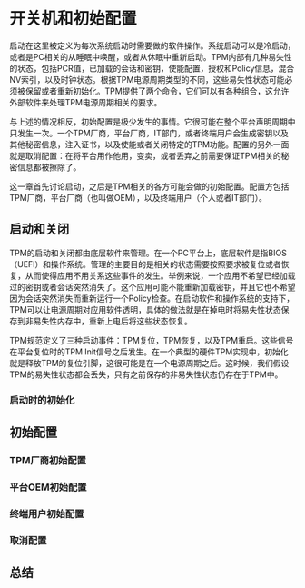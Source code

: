 # 开关机和初始配置
启动在这里被定义为每次系统启动时需要做的软件操作。系统启动可以是冷启动，或者是PC相关的从睡眠中唤醒，或者从休眠中重新启动。TPM内部有几种易失性的状态，包括PCR值，已加载的会话和密钥，使能配置，授权和Policy信息，混合NV索引，以及时钟状态。根据TPM电源周期类型的不同，这些易失性状态可能必须被保留或者重新初始化。TPM提供了两个命令，它们可以有各种组合，这允许外部软件来处理TPM电源周期相关的要求。

与上述的情况相反，初始配置是极少发生的事情。它很可能在整个平台声明周期中只发生一次。一个TPM厂商，平台厂商，IT部门，或者终端用户会生成密钥以及其他秘密信息，注入证书，以及使能或者关闭特定的TPM功能。配置的另外一面就是取消配置：在将平台用作他用，变卖，或者丢弃之前需要保证TPM相关的秘密信息都被擦除了。

这一章首先讨论启动，之后是TPM相关的各方可能会做的初始配置。配置方包括TPM厂商，平台厂商（也叫做OEM），以及终端用户（个人或者IT部门）。

## 启动和关闭
TPM的启动和关闭都由底层软件来管理。在一个PC平台上，底层软件是指BIOS（UEFI）和操作系统。管理的主要目的是相关的状态需要按照要求被复位或者恢复，从而使得应用不用关系这些事件的发生。举例来说，一个应用不希望已经加载过的密钥或者会话突然消失了。这个应用可能不能重新加载密钥，并且它也不希望因为会话突然消失而重新运行一个Policy检查。在启动软件和操作系统的支持下，TPM可以让电源周期对应用软件透明，具体的做法就是在掉电时将易失性状态保存到非易失性内存中，重新上电后将这些状态恢复。

TPM规范定义了三种启动事件：TPM复位，TPM恢复，以及TPM重启。这些信号在平台复位时的TPM Init信号之后发生。在一个典型的硬件TPM实现中，初始化就是释放TPM的复位引脚，这很可能是在一个电源周期之后。这时候，我们假设TPM的易失性状态都会丢失，只有之前保存的非易失性状态仍存在于TPM中。

### 启动时的初始化
## 初始配置
### TPM厂商初始配置
### 平台OEM初始配置
### 终端用户初始配置
### 取消配置
## 总结
